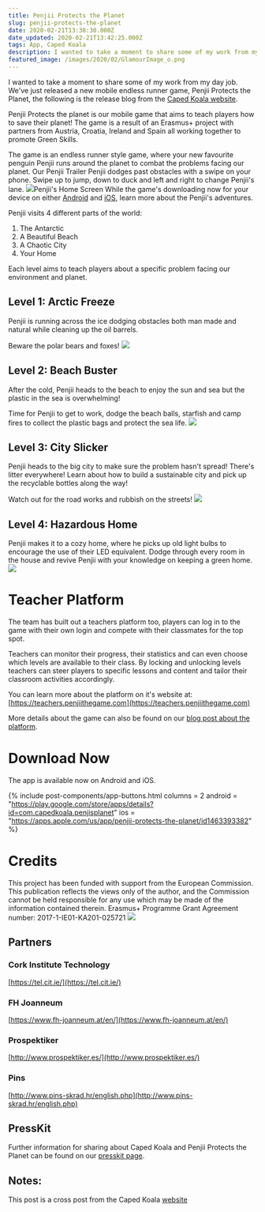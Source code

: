 ```yaml
---
title: Penjii Protects the Planet
slug: penjii-protects-the-planet
date: 2020-02-21T13:38:30.000Z
date_updated: 2020-02-21T13:42:25.000Z
tags: App, Caped Koala
description: I wanted to take a moment to share some of my work from my day job. We've just released a new mobile endless runner game, Penjii Protects the Planet
featured_image: /images/2020/02/GlamourImage_o.png
---
```


I wanted to take a moment to share some of my work from my day job. We've just released a new mobile endless runner game, Penjii Protects the Planet, the following is the release blog from the [Caped Koala website](https://capedkoala.com/penjii-protects-the-planet/).

Penjii Protects the planet is our mobile game that aims to teach players how to save their planet! The game is a result of an Erasmus+ project with partners from Austria, Croatia, Ireland and Spain all working together to promote Green Skills.

The game is an endless runner style game, where your new favourite penguin Penjii runs around the planet to combat the problems facing our planet.
Our Penjii Trailer
Penjii dodges past obstacles with a swipe on your phone. Swipe up to jump, down to duck and left and right to change Penjii's lane.
![](https://capedkoala.com/content/images/2020/01/Artboard5.png)Penjii's Home Screen
While the game's downloading now for your device on either [Android](https://play.google.com/store/apps/details?id=com.capedkoala.penjisplanet&amp;hl=en) and [iOS](https://apps.apple.com/us/app/penjii-protects-the-planet/id1463393382), learn more about the Penjii's adventures.

Penjii visits 4 different parts of the world:

1. The Antarctic
2. A Beautiful Beach
3. A Chaotic City
4. Your Home

Each level aims to teach players about a specific problem facing our environment and planet.

## Level 1: Arctic Freeze

Penjii is running across the ice dodging obstacles both man made and natural while cleaning up the oil barrels.

Beware the polar bears and foxes!
![](https://capedkoala.com/content/images/2020/01/Artboard1.png)
## Level 2: Beach Buster

After the cold, Penjii heads to the beach to enjoy the sun and sea but the plastic in the sea is overwhelming!

Time for Penjii to get to work, dodge the beach balls, starfish and camp fires to collect the plastic bags and protect the sea life.
![](https://capedkoala.com/content/images/2020/01/Artboard2.png)
## Level 3: City Slicker

Penjii heads to the big city to make sure the problem hasn't spread! There's litter everywhere! Learn about how to build a sustainable city and pick up the recyclable bottles along the way!

Watch out for the road works and rubbish on the streets!
![](https://capedkoala.com/content/images/2020/01/Artboard3.png)
## Level 4: Hazardous Home

Penjii makes it to a cozy home, where he picks up old light bulbs to encourage the use of their LED equivalent. Dodge through every room in the house and revive Penjii with your knowledge on keeping a green home.
![](https://capedkoala.com/content/images/2020/01/Artboard4.png)
# Teacher Platform

The team has built out a teachers platform too, players can log in to the game with their own login and compete with their classmates for the top spot.

Teachers can monitor their progress, their statistics and can even choose which levels are available to their class. By locking and unlocking levels teachers can steer players to specific lessons and content and tailor their classroom activities accordingly.

You can learn more about the platform on it's website at: [https://teachers.penjiithegame.com](https://teachers.penjiithegame.com)

More details about the game can also be found on our [blog post about the platform](https://capedkoala.com/news/penjiis-teacher-dashboard/).

# Download Now

The app is available now on Android and iOS.

{% include post-components/app-buttons.html
	columns = 2
	android = "https://play.google.com/store/apps/details?id=com.capedkoala.penjisplanet"
	ios = "https://apps.apple.com/us/app/penjii-protects-the-planet/id1463393382"
%}

# Credits

This project has been funded with support from the European Commission. This publication reflects the views only of the author, and the Commission cannot be held responsible for any use which may be made of the information contained therein. Erasmus+ Programme Grant Agreement number: 2017-1-IE01-KA201-025721
![](https://capedkoala.com/content/images/2019/07/erasmus-plus-logo.png)
## Partners

### Cork Institute Technology

[https://tel.cit.ie/](https://tel.cit.ie/)

### FH Joanneum

[https://www.fh-joanneum.at/en/](https://www.fh-joanneum.at/en/)

### Prospektiker

[http://www.prospektiker.es/](http://www.prospektiker.es/)

### Pins

[http://www.pins-skrad.hr/english.php](http://www.pins-skrad.hr/english.php)

## PressKit

Further information for sharing about Caped Koala and Penjii Protects the Planet can be found on our [presskit page](https://presskit.capedkoala.com/penjii-protects-the-planet/).

## Notes:

This post is a cross post from the Caped Koala [website](https://capedkoala.com)
